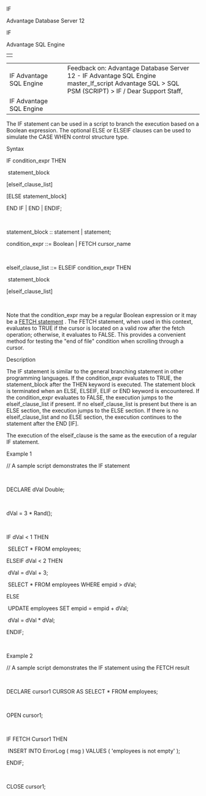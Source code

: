 IF




Advantage Database Server 12  

IF

Advantage SQL Engine

|  |
| --- |
|  |

|  |  |  |  |  |
| --- | --- | --- | --- | --- |
| IF  Advantage SQL Engine |  |  | Feedback on: Advantage Database Server 12 - IF Advantage SQL Engine master\_If\_script Advantage SQL > SQL PSM (SCRIPT) > IF / Dear Support Staff, |  |
| IF  Advantage SQL Engine |  |  |  |  |

The IF statement can be used in a script to branch the execution based on a Boolean expression. The optional ELSE or ELSEIF clauses can be used to simulate the CASE WHEN control structure type.

Syntax

IF condition\_expr THEN

 statement\_block

[elseif\_clause\_list]

[ELSE statement\_block]

END IF | END | ENDIF;

 

statement\_block :: statement | statement;

condition\_expr ::= Boolean | FETCH cursor\_name

 

elseif\_clause\_list ::= ELSEIF condition\_expr THEN

 statement\_block

[elseif\_clause\_list]

 

Note that the condition\_expr may be a regular Boolean expression or it may be a [FETCH statement](master_open_close_fetch.htm) . The FETCH statement, when used in this context, evaluates to TRUE if the cursor is located on a valid row after the fetch operation; otherwise, it evaluates to FALSE. This provides a convenient method for testing the "end of file" condition when scrolling through a cursor.

Description

The IF statement is similar to the general branching statement in other programming languages. If the condition\_expr evaluates to TRUE, the statement\_block after the THEN keyword is executed. The statement block is terminated when an ELSE, ELSEIF, ELIF or END keyword is encountered. If the condition\_expr evaluates to FALSE, the execution jumps to the elseif\_clause\_list if present. If no elseif\_clause\_list is present but there is an ELSE section, the execution jumps to the ELSE section. If there is no elseif\_clause\_list and no ELSE section, the execution continues to the statement after the END [IF].

The execution of the elseif\_clause is the same as the execution of a regular IF statement.

Example 1

// A sample script demonstrates the IF statement

 

DECLARE dVal Double;

 

dVal = 3 \* Rand();

 

IF dVal < 1 THEN

 SELECT \* FROM employees;

ELSEIF dVal < 2 THEN

 dVal = dVal + 3;

 SELECT \* FROM employees WHERE empid > dVal;

ELSE

 UPDATE employees SET empid = empid + dVal;

 dVal = dVal \* dVal;

ENDIF;

 

Example 2

// A sample script demonstrates the IF statement using the FETCH result

 

DECLARE cursor1 CURSOR AS SELECT \* FROM employees;

 

OPEN cursor1;

 

IF FETCH Cursor1 THEN

 INSERT INTO ErrorLog ( msg ) VALUES ( 'employees is not empty' );

ENDIF;

 

CLOSE cursor1;
